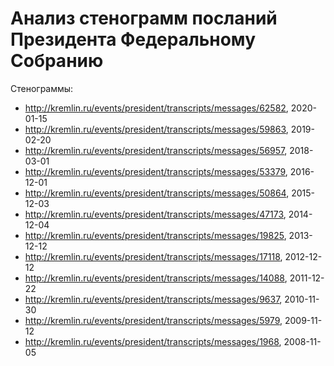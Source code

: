 # Анализ стенограмм посланий Президента Федеральному Собранию

Стенограммы:
- http://kremlin.ru/events/president/transcripts/messages/62582, 2020-01-15
- http://kremlin.ru/events/president/transcripts/messages/59863, 2019-02-20
- http://kremlin.ru/events/president/transcripts/messages/56957, 2018-03-01
- http://kremlin.ru/events/president/transcripts/messages/53379, 2016-12-01
- http://kremlin.ru/events/president/transcripts/messages/50864, 2015-12-03
- http://kremlin.ru/events/president/transcripts/messages/47173, 2014-12-04
- http://kremlin.ru/events/president/transcripts/messages/19825, 2013-12-12
- http://kremlin.ru/events/president/transcripts/messages/17118, 2012-12-12
- http://kremlin.ru/events/president/transcripts/messages/14088, 2011-12-22
- http://kremlin.ru/events/president/transcripts/messages/9637, 2010-11-30
- http://kremlin.ru/events/president/transcripts/messages/5979, 2009-11-12
- http://kremlin.ru/events/president/transcripts/messages/1968, 2008-11-05

